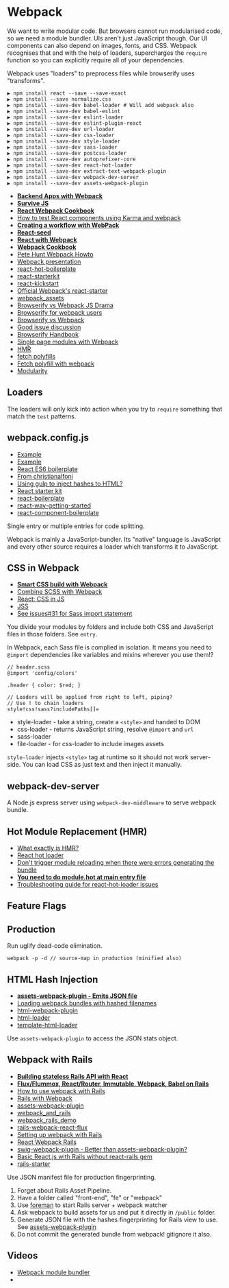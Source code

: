 # Webpack

We want to write modular code. But browsers cannot run modularised code, so we need a module bundler. UIs aren't just JavaScript though. Our UI components can also depend on images, fonts, and CSS. Webpack recognises that and with the help of loaders, supercharges the `require` function so you can explicitly require all of your dependencies.

Webpack uses "loaders" to preprocess files while browserify uses "transforms".

```
▶ npm install react --save --save-exact
▶ npm install --save normalize.css
▶ npm install --save-dev babel-loader # Will add webpack also
▶ npm install --save-dev babel-eslint
▶ npm install --save-dev eslint-loader
▶ npm install --save-dev eslint-plugin-react
▶ npm install --save-dev url-loader
▶ npm install --save-dev css-loader
▶ npm install --save-dev style-loader
▶ npm install --save-dev sass-loader
▶ npm install --save-dev postcss-loader
▶ npm install --save-dev autoprefixer-core
▶ npm install --save-dev react-hot-loader
▶ npm install --save-dev extract-text-webpack-plugin
▶ npm install --save-dev webpack-dev-server
▶ npm install --save-dev assets-webpack-plugin
```

* [**Backend Apps with Webpack**](http://jlongster.com/Backend-Apps-with-Webpack--Part-I)
* [**Survive JS**](http://survivejs.com/)
* [**React Webpack Cookbook**](https://christianalfoni.github.io/react-webpack-cookbook/)
* [How to test React components using Karma and webpack](http://nicolasgallagher.com/how-to-test-react-components-karma-webpack/)
* [**Creating a workflow with WebPack**](http://christianalfoni.github.io/javascript/2014/12/13/did-you-know-webpack-and-react-is-awesome.html)
* [**React-seed**](https://github.com/badsyntax/react-seed)
* [**React with Webpack**](http://jslog.com/2014/10/02/react-with-webpack-part-1/)
* [**Webpack Cookbook**](http://christianalfoni.github.io/react-webpack-cookbook/)
* [Pete Hunt Webpack Howto](https://github.com/petehunt/webpack-howto)
* [Webpack presentation](https://unindented.github.io/webpack-presentation)
* [react-hot-boilerplate](https://github.com/gaearon/react-hot-boilerplate)
* [react-starterkit](https://github.com/wbkd/react-starterkit)
* [react-kickstart](https://github.com/vesparny/react-kickstart)
* [Official Webpack's react-starter](https://github.com/webpack/react-starter)
* [webpack_assets](https://github.com/knomedia/webpack_assets)
* [Browserify vs Webpack JS Drama](http://blog.namangoel.com/browserify-vs-webpack-js-drama)
* [Browserify for webpack users](https://gist.github.com/substack/68f8d502be42d5cd4942)
* [Browserify vs Webpack](http://mattdesl.svbtle.com/browserify-vs-webpack)
* [Good issue discussion](https://github.com/webpack/webpack/issues/378)
* [Browserify Handbook](https://github.com/substack/browserify-handbook)
* [Single page modules with Webpack](http://dontkry.com/posts/code/single-page-modules-with-webpack.html)
* [HMR](http://stackoverflow.com/questions/24581873/what-exactly-is-hot-module-replacement-in-webpack)
* [fetch polyfills](http://mts.io/2015/04/08/webpack-shims-polyfills/)
* [Fetch polyfill with webpack](https://gist.github.com/Couto/b29676dd1ab8714a818f)
* [Modularity](http://jlongster.com/Modularity)

## Loaders

The loaders will only kick into action when you try to `require` something that match the `test` patterns.

## webpack.config.js

* [Example](https://github.com/glebm/gulp-webpack-react-bootstrap-sass-template/blob/master/webpack.config.litcoffee)
* [Example](https://github.com/MoOx/eslint-loader/issues/23)
* [React ES6 boilerplate](https://github.com/arnarthor/react-es6-boilerplate)
* [From christianalfoni](https://github.com/christianalfoni/webpack-example)
* [Using gulp to inject hashes to HTML?](https://github.com/glebm/gulp-webpack-react-bootstrap-sass-template/blob/master/webpack.config.litcoffee)
* [React starter kit](https://github.com/kriasoft/react-starter-kit/)
* [react-boilerplate](https://github.com/hudakdidit/react-boilerplate)
* [react-way-getting-started](https://github.com/RisingStack/react-way-getting-started)
* [react-component-boilerplate](https://github.com/bebraw/react-component-boilerplate)

Single entry or multiple entries for code splitting.

Webpack is mainly a JavaScript-bundler. Its "native" language is JavaScript and every other source requires a loader which transforms it to JavaScript.

## CSS in Webpack

* [**Smart CSS build with Webpack**](http://bensmithett.com/smarter-css-builds-with-webpack/)
* [Combine SCSS with Webpack](http://stackoverflow.com/questions/26851120/how-can-i-setup-webpack-to-minify-and-combine-scss-and-javascript-like-codekit)
* [React: CSS in JS](https://speakerdeck.com/vjeux/react-css-in-js)
* [JSS](https://github.com/jsstyles/jss)
* [See issues#31 for Sass import statement](https://github.com/jtangelder/sass-loader/issues/31)

You divide your modules by folders and include both CSS and JavaScript files in those folders. See `entry`.

In Webpack, each Sass file is complied in isolation. It means you need to `@import` dependencies like variables and mixins wherever you use them!?

```
// header.scss
@import 'config/colors'

.header { color: $red; }
```

```
// Loaders will be applied from right to left, piping?
// Use ! to chain loaders
style!css!sass?includePaths[]=
```

* style-loader - take a string, create a `<style>` and handed to DOM
* css-loader - returns JavaScript string, resolve `@import` and `url`
* sass-loader
* file-loader - for css-loader to include images assets

`style-loader` injects `<style>` tag at runtime so it should not work server-side. You can load CSS as just text and then inject it manually.

## webpack-dev-server

A Node.js express server using `webpack-dev-middleware` to serve webpack bundle.

## Hot Module Replacement (HMR)

* [What exactly is HMR?](http://stackoverflow.com/questions/24581873/what-exactly-is-hot-module-replacement-in-webpack)
* [React hot loader](https://gaearon.github.io/react-hot-loader/2014/07/23/integrating-jsx-live-reload-into-your-react-workflow/)
* [Don't trigger module reloading when there were errors generating the bundle](https://github.com/webpack/webpack-dev-server/issues/42)
* [**You need to do module.hot at main entry file**](https://github.com/christianalfoni/react-webpack-cookbook/wiki/Hot-loading-components)
* [Troubleshooting guide for react-hot-loader issues](https://github.com/gaearon/react-hot-loader/blob/master/docs/Troubleshooting.md)


## Feature Flags



## Production

Run uglify dead-code elimination.

```
webpack -p -d // source-map in production (minified also)
```

## HTML Hash Injection

* [**assets-webpack-plugin - Emits JSON file**](https://github.com/sporto/assets-webpack-plugin)
* [Loading webpack bundles with hashed filenames](https://github.com/webpack/webpack/issues/86)
* [html-webpack-plugin](https://github.com/ampedandwired/html-webpack-plugin)
* [html-loader](https://github.com/webpack/html-loader)
* [template-html-loader](https://github.com/jtangelder/template-html-loader)

Use `assets-webpack-plugin` to access the JSON stats object.

## Webpack with Rails

* [**Building stateless Rails API with React**](http://fredguest.com/2015/03/06/building-a-stateless-rails-api-with-react-and-twitter-oauth/)
* [**Flux/Flummox, React/Router, Immutable, Webpack, Babel on Rails**](https://github.com/zepplock/FFRRIWB)
* [How to use webpack with Rails](http://clarkdave.net/2015/01/how-to-use-webpack-with-rails/)
* [Rails with Webpack](https://www.reinteractive.net/posts/213-rails-with-webpack-why-and-how)
* [assets-webpack-plugin](https://github.com/sporto/assets-webpack-plugin)
* [webpack_and_rails](https://github.com/mindreframer/webpack_and_rails)
* [webpack_rails_demo](https://github.com/flarnie/webpack_rails_demo)
* [rails-webpack-react-flux](https://github.com/nambrot/rails-webpack-react-flux)
* [Setting up webpack with Rails](https://medium.com/brigade-engineering/setting-up-webpack-with-rails-c62aea149679)
* [React Webpack Rails](https://github.com/justin808/react-webpack-rails-tutorial)
* [swig-webpack-plugin - Better than assets-webpack-plugin?](https://github.com/jaylinski/swig-webpack-plugin)
* [Basic React.js with Rails without react-rails gem](https://labs.chie.do/creating-a-basic-reactjs-app-with-rails-serving-the-api-without-react-rails/)
* [rails-starter](https://github.com/chiedojohn/rails-starter/tree/react/#sthash.KExty8ov.dpuf)

Use JSON manifest file for production fingerprinting.

1. Forget about Rails Asset Pipeline.
2. Have a folder called "front-end", "fe" or "webpack"
3. Use [foreman](https://github.com/ddollar/foreman) to start Rails server + webpack watcher
4. Ask webpack to build assets for us and put it directly in `/public` folder.
5. Generate JSON file with the hashes fingerprinting for Rails view to use. See [assets-webpack-plugin](https://github.com/sporto/assets-webpack-plugin)
6. Do not commit the generated bundle from webpack! gitignore it also.


## Videos

* [Webpack module bundler](https://www.youtube.com/watch?v=qs9TjH7VheA)
* 
